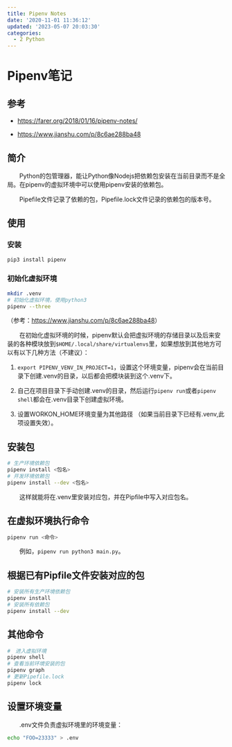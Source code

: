 ```yaml
---
title: Pipenv Notes
date: '2020-11-01 11:36:12'
updated: '2023-05-07 20:03:30'
categories:
  - 2 Python
---
```

# Pipenv笔记

## 参考

- <https://farer.org/2018/01/16/pipenv-notes/>

- <https://www.jianshu.com/p/8c6ae288ba48>

## 简介

　　Python的包管理器，能让Python像Nodejs把依赖包安装在当前目录而不是全局。在pipenv的虚拟环境中可以使用pipenv安装的依赖包。

　　Pipefile文件记录了依赖的包，Pipefile.lock文件记录的依赖包的版本号。

## 使用

### 安装

```sh
pip3 install pipenv
```

### 初始化虚拟环境

```sh
mkdir .venv
# 初始化虚拟环境，使用python3
pipenv --three
```

（参考：<https://www.jianshu.com/p/8c6ae288ba48>）

　　在初始化虚拟环境的时候，pipenv默认会把虚拟环境的存储目录以及后来安装的各种模块放到`$HOME/.local/share/virtualenvs`里，如果想放到其他地方可以有以下几种方法（不建议）：

1. `export PIPENV_VENV_IN_PROJECT=1`，设置这个环境变量，pipenv会在当前目录下创建.venv的目录，以后都会把模块装到这个.venv下。

2. 自己在项目目录下手动创建.venv的目录，然后运行`pipenv run`或者`pipenv shell`都会在.venv目录下创建虚拟环境。

3. 设置WORKON_HOME环境变量为其他路径 （如果当前目录下已经有.venv,此项设置失效）。

## 安装包

```sh
# 生产环境依赖包
pipenv install <包名>
# 开发环境依赖包
pipenv install --dev <包名>
```

　　这样就能将在.venv里安装对应包，并在Pipfile中写入对应包名。

## 在虚拟环境执行命令

```sh
pipenv run <命令>
```

　　例如，`pipenv run python3 main.py`。

## 根据已有Pipfile文件安装对应的包

```sh
# 安装所有生产环境依赖包
pipenv install
# 安装所有依赖包
pipenv install --dev
```

## 其他命令

```sh
#　进入虚拟环境
pipenv shell
# 查看当前环境安装的包
pipenv graph
# 更新Pipefile.lock
pipenv lock
```

## 设置环境变量

　　.env文件负责虚拟环境里的环境变量：

```sh
echo "FOO=23333" > .env
```
